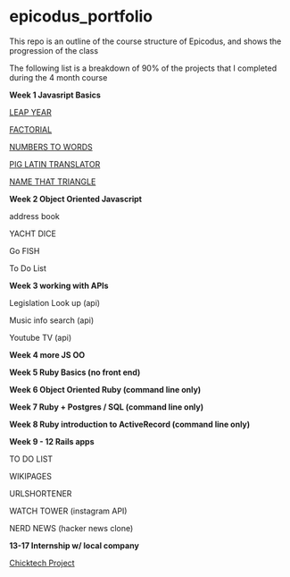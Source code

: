 epicodus_portfolio
==================

<p>This repo is an outline of the course structure of Epicodus, and shows the progression of the class</p>
<p>The following list is a breakdown of 90% of the projects that I completed during the 4 month course</p>


<p><strong>Week 1 Javasript Basics </strong></p>
  <p><a href="http://thenextepicode.3owl.com/LEAP_YEAR/index.html">LEAP YEAR</a></p>
  <p><a href="http://thenextepicode.3owl.com/FACTORIAL/Index.html">FACTORIAL</a></p>
  <p><a href="http://thenextepicode.3owl.com/NUMBERS_TO_WORDS/index.html">NUMBERS TO WORDS</a></p>
  <p><a href="http://thenextepicode.3owl.com/PIG_LATIN/index.html">PIG LATIN TRANSLATOR</a></p>
  <p><a href="http://thenextepicode.3owl.com/TRIANGLE/triangles.html">NAME THAT TRIANGLE</a></p>


<p><strong>Week 2 Object Oriented Javascript</strong></p>
<p> address book </p>
<p>YACHT DICE</p>
<p> Go FISH <p>
<p> To Do List <p>

<p><strong>Week 3 working with APIs</strong></p>
<p> Legislation Look up (api) </p>
<p> Music info search (api) </p>
<p> Youtube TV (api) </p>

<p><strong>Week 4 more JS OO</strong> </p>

<p><strong>Week 5 Ruby Basics (no front end)</strong></p>
<p><strong> Week 6 Object Oriented Ruby (command line only)</strong></p>
<p><strong>Week 7 Ruby + Postgres / SQL (command line only)</strong></p>
<p><strong>Week 8 Ruby introduction to ActiveRecord (command line only)</strong></p>
<p><strong>Week 9 - 12 Rails apps</strong></p>
<p>TO DO LIST</p>
<p>WIKIPAGES</p>
<p>URLSHORTENER</p>
<p>WATCH TOWER (instagram API)</p>
<p>NERD NEWS (hacker news clone)</p>


<p><strong>13-17 Internship w/ local company</strong></p>
<p><a href="https://github.com/epicodus/chicktech">Chicktech Project</a></p>

